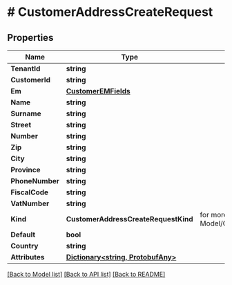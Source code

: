 # # CustomerAddressCreateRequest


## Properties 


Name | Type | Description | Notes
------------ | ------------- | ------------- | -------------
**TenantId**| **string** |   | [optional]
**CustomerId**| **string** |   | [optional]
**Em**| [**CustomerEMFields**](CustomerEMFields.md) |   | [optional]
**Name**| **string** |   | [optional]
**Surname**| **string** |   | [optional]
**Street**| **string** |   | [optional]
**Number**| **string** |   | [optional]
**Zip**| **string** |   | [optional]
**City**| **string** |   | [optional]
**Province**| **string** |   | [optional]
**PhoneNumber**| **string** |   | [optional]
**FiscalCode**| **string** |   | [optional]
**VatNumber**| **string** |   | [optional]
**Kind**| **CustomerAddressCreateRequestKind** |  for more information please, see Model/CustomerAddressCreateRequestKind.php  | [optional]
**Default**| **bool** |   | [optional]
**Country**| **string** |   | [optional]
**Attributes**| [**Dictionary<string, ProtobufAny>**](ProtobufAny.md) |   | [optional]


[[Back to Model list]](../../README.md#models) [[Back to API list]](../../README.md#endpoints) [[Back to README]](../../README.md)

